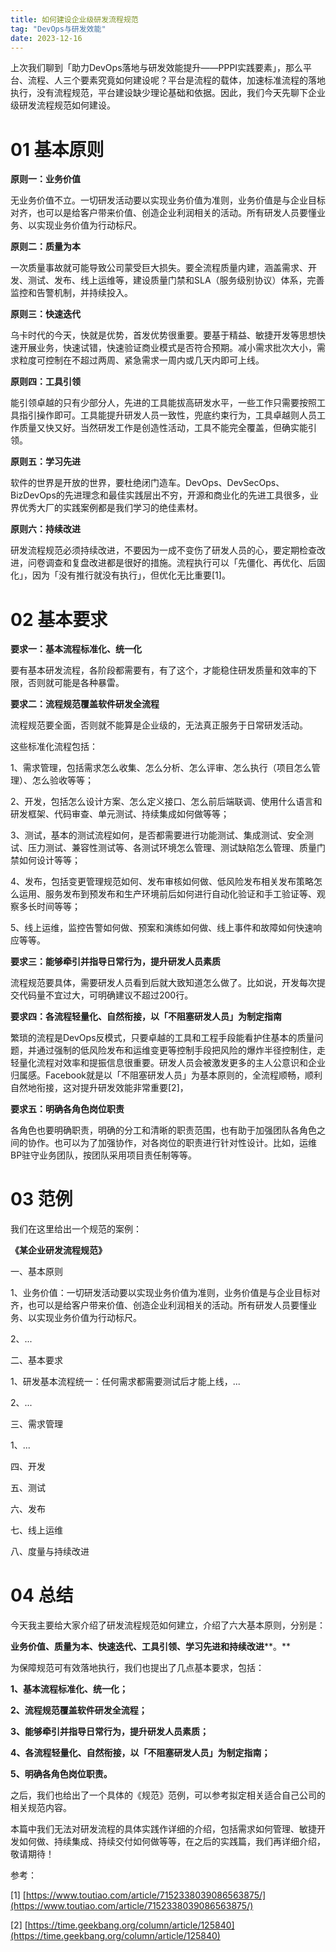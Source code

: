 ```yaml
---
title: 如何建设企业级研发流程规范
tag: "DevOps与研发效能"
date: 2023-12-16
---
```


上次我们聊到「助力DevOps落地与研发效能提升——PPPI实践要素」，那么平台、流程、人三个要素究竟如何建设呢？平台是流程的载体，加速标准流程的落地执行，没有流程规范，平台建设缺少理论基础和依据。因此，我们今天先聊下企业级研发流程规范如何建设。

# 01 基本原则

**原则一：业务价值**

无业务价值不立。一切研发活动要以实现业务价值为准则，业务价值是与企业目标对齐，也可以是给客户带来价值、创造企业利润相关的活动。所有研发人员要懂业务、以实现业务价值为行动标尺。

**原则二：质量为本**

一次质量事故就可能导致公司蒙受巨大损失。要全流程质量内建，涵盖需求、开发、测试、发布、线上运维等，建设质量门禁和SLA（服务级别协议）体系，完善监控和告警机制，并持续投入。

**原则三：快速迭代**

乌卡时代的今天，快就是优势，首发优势很重要。要基于精益、敏捷开发等思想快速开展业务，快速试错，快速验证商业模式是否符合预期。减小需求批次大小，需求粒度可控制在不超过两周、紧急需求一周内或几天内即可上线。

**原则四：工具引领**

能引领卓越的只有少部分人，先进的工具能拔高研发水平，一些工作只需要按照工具指引操作即可。工具能提升研发人员一致性，兜底约束行为，工具卓越则人员工作质量又快又好。当然研发工作是创造性活动，工具不能完全覆盖，但确实能引领。

**原则五：学习先进**

软件的世界是开放的世界，要杜绝闭门造车。DevOps、DevSecOps、BizDevOps的先进理念和最佳实践层出不穷，开源和商业化的先进工具很多，业界优秀大厂的实践案例都是我们学习的绝佳素材。

**原则六：持续改进**

研发流程规范必须持续改进，不要因为一成不变伤了研发人员的心，要定期检查改进，问卷调查和复盘改进都是很好的措施。流程执行可以「先僵化、再优化、后固化」，因为「没有推行就没有执行」，但优化无比重要\[1\]。

# 02 基本要求

**要求一：基本流程标准化、统一化**

要有基本研发流程，各阶段都需要有，有了这个，才能稳住研发质量和效率的下限，否则就可能是各种暴雷。

**要求二：流程规范覆盖软件研发全流程**

流程规范要全面，否则就不能算是企业级的，无法真正服务于日常研发活动。

这些标准化流程包括：

1、需求管理，包括需求怎么收集、怎么分析、怎么评审、怎么执行（项目怎么管理）、怎么验收等等；

2、开发，包括怎么设计方案、怎么定义接口、怎么前后端联调、使用什么语言和研发框架、代码审查、单元测试、持续集成如何做等等；

3、测试，基本的测试流程如何，是否都需要进行功能测试、集成测试、安全测试、压力测试、兼容性测试等、各测试环境怎么管理、测试缺陷怎么管理、质量门禁如何设计等等；

4、发布，包括变更管理规范如何、发布审核如何做、低风险发布相关发布策略怎么运用、服务发布到预发布和生产环境前后如何进行自动化验证和手工验证等、观察多长时间等等；

5、线上运维，监控告警如何做、预案和演练如何做、线上事件和故障如何快速响应等等。

**要求三：能够牵引并指导日常行为，提升研发人员素质**

流程规范要具体，需要研发人员看到后就大致知道怎么做了。比如说，开发每次提交代码量不宜过大，可明确建议不超过200行。

**要求四：各流程轻量化、自然衔接，以「不阻塞研发人员」为制定指南**

繁琐的流程是DevOps反模式，只要卓越的工具和工程手段能看护住基本的质量问题，并通过强制的低风险发布和运维变更等控制手段把风险的爆炸半径控制住，走轻量化流程对效率和提振信息很重要。研发人员会被激发更多的主人公意识和企业归属感。Facebook就是以「不阻塞研发人员」为基本原则的，全流程顺畅，顺利自然地衔接，这对提升研发效能非常重要\[2\]，

**要求五：明确各角色岗位职责**

各角色也要明确职责，明确的分工和清晰的职责范围，也有助于加强团队各角色之间的协作。也可以为了加强协作，对各岗位的职责进行针对性设计。比如，运维BP驻守业务团队，按团队采用项目责任制等等。

# 03 范例

我们在这里给出一个规范的案例：

**《某企业研发流程规范》**

一、基本原则

1、业务价值：一切研发活动要以实现业务价值为准则，业务价值是与企业目标对齐，也可以是给客户带来价值、创造企业利润相关的活动。所有研发人员要懂业务、以实现业务价值为行动标尺。

2、...

二、基本要求

1、研发基本流程统一：任何需求都需要测试后才能上线，...

2、...

三、需求管理

1、...

四、开发

五、测试

六、发布

七、线上运维

八、度量与持续改进

# 04 总结

今天我主要给大家介绍了研发流程规范如何建立，介绍了六大基本原则，分别是：

**业务价值、质量为本、快速迭代、工具引领、学习先进和持续改进****。**

为保障规范可有效落地执行，我们也提出了几点基本要求，包括：

**1、基本流程标准化、统一化；**

**2、流程规范覆盖软件研发全流程；**

**3、能够牵引并指导日常行为，提升研发人员素质；**

**4、各流程轻量化、自然衔接，以「不阻塞研发人员」为制定指南；**

**5、明确各角色岗位职责。**

之后，我们也给出了一个具体的《规范》范例，可以参考拟定相关适合自己公司的相关规范内容。

本篇中我们无法对研发流程的具体实践作详细的介绍，包括需求如何管理、敏捷开发如何做、持续集成、持续交付如何做等等，在之后的实践篇，我们再详细介绍，敬请期待！

参考：

\[1\] [https://www.toutiao.com/article/7152338039086563875/](https://www.toutiao.com/article/7152338039086563875/)

\[2\] [https://time.geekbang.org/column/article/125840](https://time.geekbang.org/column/article/125840)